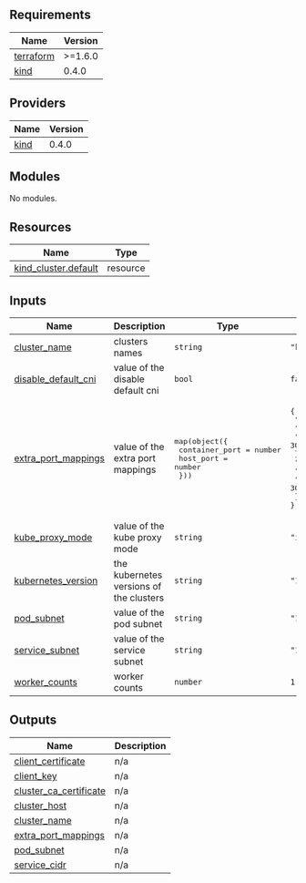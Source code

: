 ## Requirements

| Name | Version |
|------|---------|
| <a name="requirement_terraform"></a> [terraform](#requirement\_terraform) | >=1.6.0 |
| <a name="requirement_kind"></a> [kind](#requirement\_kind) | 0.4.0 |

## Providers

| Name | Version |
|------|---------|
| <a name="provider_kind"></a> [kind](#provider\_kind) | 0.4.0 |

## Modules

No modules.

## Resources

| Name | Type |
|------|------|
| [kind_cluster.default](https://registry.terraform.io/providers/tehcyx/kind/0.4.0/docs/resources/cluster) | resource |

## Inputs

| Name | Description | Type | Default | Required |
|------|-------------|------|---------|:--------:|
| <a name="input_cluster_name"></a> [cluster\_name](#input\_cluster\_name) | clusters names | `string` | `"k8s"` | no |
| <a name="input_disable_default_cni"></a> [disable\_default\_cni](#input\_disable\_default\_cni) | value of the disable default cni | `bool` | `false` | no |
| <a name="input_extra_port_mappings"></a> [extra\_port\_mappings](#input\_extra\_port\_mappings) | value of the extra port mappings | <pre>map(object({<br>    container_port = number<br>    host_port      = number<br>  }))</pre> | <pre>{<br>  "port1": {<br>    "container_port": 80,<br>    "host_port": 30080<br>  },<br>  "port2": {<br>    "container_port": 443,<br>    "host_port": 30443<br>  }<br>}</pre> | no |
| <a name="input_kube_proxy_mode"></a> [kube\_proxy\_mode](#input\_kube\_proxy\_mode) | value of the kube proxy mode | `string` | `"ipvs"` | no |
| <a name="input_kubernetes_version"></a> [kubernetes\_version](#input\_kubernetes\_version) | the kubernetes versions of the clusters | `string` | `"1.27.3"` | no |
| <a name="input_pod_subnet"></a> [pod\_subnet](#input\_pod\_subnet) | value of the pod subnet | `string` | `"10.10.0.0/16"` | no |
| <a name="input_service_subnet"></a> [service\_subnet](#input\_service\_subnet) | value of the service subnet | `string` | `"10.11.0.0/16"` | no |
| <a name="input_worker_counts"></a> [worker\_counts](#input\_worker\_counts) | worker counts | `number` | `1` | no |

## Outputs

| Name | Description |
|------|-------------|
| <a name="output_client_certificate"></a> [client\_certificate](#output\_client\_certificate) | n/a |
| <a name="output_client_key"></a> [client\_key](#output\_client\_key) | n/a |
| <a name="output_cluster_ca_certificate"></a> [cluster\_ca\_certificate](#output\_cluster\_ca\_certificate) | n/a |
| <a name="output_cluster_host"></a> [cluster\_host](#output\_cluster\_host) | n/a |
| <a name="output_cluster_name"></a> [cluster\_name](#output\_cluster\_name) | n/a |
| <a name="output_extra_port_mappings"></a> [extra\_port\_mappings](#output\_extra\_port\_mappings) | n/a |
| <a name="output_pod_subnet"></a> [pod\_subnet](#output\_pod\_subnet) | n/a |
| <a name="output_service_cidr"></a> [service\_cidr](#output\_service\_cidr) | n/a |
